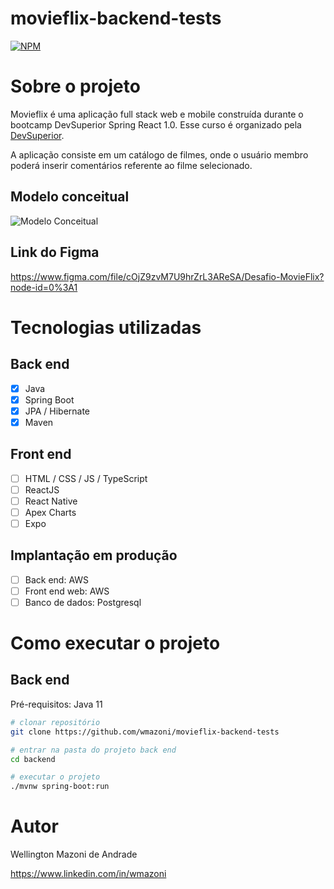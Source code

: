 # movieflix-backend-tests
[![NPM](https://img.shields.io/npm/l/react)](https://github.com/wmazoni/movieflix-backend-tests/blob/main/LICENSE) 

# Sobre o projeto

Movieflix é uma aplicação full stack web e mobile construída durante o bootcamp DevSuperior Spring React 1.0. Esse curso é organizado pela [DevSuperior](https://devsuperior.com "Site da DevSuperior").

A aplicação consiste em um catálogo de filmes, onde o usuário membro poderá inserir comentários referente ao filme selecionado.

## Modelo conceitual
![Modelo Conceitual](https://github.com/wmazoni/movieflix-backend-tests/blob/main/assets/modelo-conceitual.png)

## Link do Figma
https://www.figma.com/file/cOjZ9zvM7U9hrZrL3AReSA/Desafio-MovieFlix?node-id=0%3A1


# Tecnologias utilizadas
## Back end
- [X] Java
- [X] Spring Boot
- [X] JPA / Hibernate
- [X] Maven
## Front end
- [ ] HTML / CSS / JS / TypeScript
- [ ] ReactJS
- [ ] React Native
- [ ] Apex Charts
- [ ] Expo
## Implantação em produção
- [ ] Back end: AWS
- [ ] Front end web: AWS
- [ ] Banco de dados: Postgresql

# Como executar o projeto

## Back end
Pré-requisitos: Java 11

```bash
# clonar repositório
git clone https://github.com/wmazoni/movieflix-backend-tests

# entrar na pasta do projeto back end
cd backend

# executar o projeto
./mvnw spring-boot:run
```


# Autor

Wellington Mazoni de Andrade

https://www.linkedin.com/in/wmazoni
